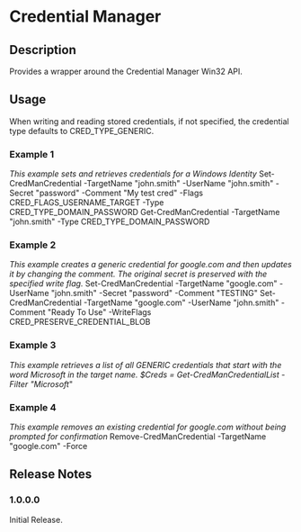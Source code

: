 # Credential Manager

## Description

Provides a wrapper around the Credential Manager Win32 API.

## Usage

When writing and reading stored credentials, if not specified, the credential type defaults to CRED_TYPE_GENERIC.

### Example 1

*This example sets and retrieves credentials for a Windows Identity*
    Set-CredManCredential -TargetName "john.smith" -UserName "john.smith" -Secret "password" -Comment "My test cred" -Flags CRED_FLAGS_USERNAME_TARGET -Type CRED_TYPE_DOMAIN_PASSWORD
    Get-CredManCredential -TargetName "john.smith" -Type CRED_TYPE_DOMAIN_PASSWORD

### Example 2

*This example creates a generic credential for google.com and then updates it by changing the comment. The original secret is preserved with the specified write flag.*
	Set-CredManCredential -TargetName "google.com" -UserName "john.smith" -Secret "password" -Comment "TESTING"
	Set-CredManCredential -TargetName "google.com" -UserName "john.smith" -Comment "Ready To Use" -WriteFlags CRED_PRESERVE_CREDENTIAL_BLOB

### Example 3
*This example retrieves a list of all GENERIC credentials that start with the word Microsoft in the target name.
    $Creds = Get-CredManCredentialList -Filter "Microsoft*"

### Example 4

*This example removes an existing credential for google.com without being prompted for confirmation*
    Remove-CredManCredential -TargetName "google.com" -Force

## Release Notes

### 1.0.0.0
Initial Release.